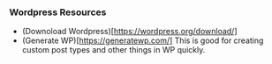 ### Wordpress Resources 
- (Downoload Wordpress)[https://wordpress.org/download/]
- (Generate WP)[https://generatewp.com/] This is good for creating custom post types and other things in WP quickly. 